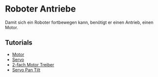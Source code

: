 # Roboter Antriebe

Damit sich ein Roboter fortbewegen kann, benötigt er einen Antrieb, einen Motor.

## Tutorials

* [Motor](exercises/motor)
* [Servo](exercises/servo)
* [2-fach Motor Treiber](exercises/dual-motor)
* [Servo Pan Tilt](exercises/servo-pan-tilt)
